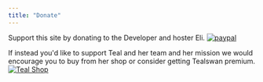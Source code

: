 ```yaml
---
title: "Donate"
---
```


Support this site by donating to the Developer and hoster Eli.
[![paypal](/images/Paypal-button.png)](https://paypal.me/jobstoit)

If instead you'd like to support Teal and her team and her mission we would encourage you to buy from her shop or consider getting Tealswan premium.
[![Teal Shop](/images/Tealshop-button.png)](https://shop.tealswan.com)
